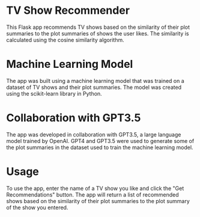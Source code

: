 # TV Show Recommender

This Flask app recommends TV shows based on the similarity of their plot summaries to the plot summaries of shows the user likes. The similarity is calculated using the cosine similarity algorithm.

# Machine Learning Model

The app was built using a machine learning model that was trained on a dataset of TV shows and their plot summaries. The model was created using the scikit-learn library in Python.

# Collaboration with GPT3.5

The app was developed in collaboration with GPT3.5, a large language model trained by OpenAI. GPT4 and GPT3.5 were used to generate some of the plot summaries in the dataset used to train the machine learning model.

# Usage

To use the app, enter the name of a TV show you like and click the "Get Recommendations" button. The app will return a list of recommended shows based on the similarity of their plot summaries to the plot summary of the show you entered.
